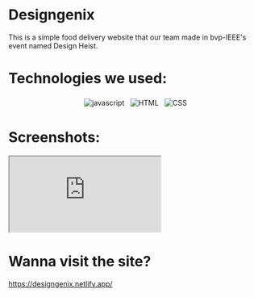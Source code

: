 # Designgenix

This is a simple food delivery website that our team made in bvp-IEEE's event named Design Heist.

# Technologies we used:

<p align="center">

<img src = "https://img.shields.io/badge/JavaScript-F7DF1E?style=for-the-badge&logo=javascript&logoColor=black"  alt="javascript" style="vertical-align:top; margin:4px" >
<img src = "https://img.shields.io/badge/HTML5-E34F26?style=for-the-badge&logo=html5&logoColor=white"  alt="HTML" style="vertical-align:top; margin:4px" >
  <img src = "https://img.shields.io/badge/CSS3-1572B6?style=for-the-badge&logo=css3&logoColor=white"  alt="CSS" style="vertical-align:top; margin:4px" >
</p>

# Screenshots:

<iframe src="https://drive.google.com/file/d/1QQHg2-9pbKDHfkscXTVWRw-LF168jj06/preview"  allow="autoplay"></iframe>

# Wanna visit the site?

https://designgenix.netlify.app/
